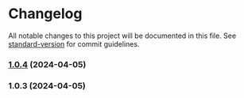 # Changelog

All notable changes to this project will be documented in this file. See [standard-version](https://github.com/conventional-changelog/standard-version) for commit guidelines.

### [1.0.4](https://github.com/DMaiGit/vue3-verification-code-input/compare/v1.0.3...v1.0.4) (2024-04-05)

### 1.0.3 (2024-04-05)
